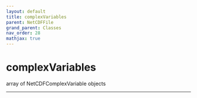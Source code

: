 ```yaml
---
layout: default
title: complexVariables
parent: NetCDFFile
grand_parent: Classes
nav_order: 28
mathjax: true
---
```


#  complexVariables

array of NetCDFComplexVariable objects


---

